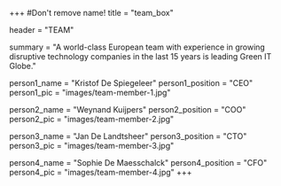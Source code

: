 +++
#Don't remove name!
title = "team_box"

header = "TEAM"

summary = "A world-class European team with experience in growing disruptive technology companies in the last 15 years is leading Green IT Globe."

person1_name = "Kristof De Spiegeleer"
person1_position = "CEO"
person1_pic = "images/team-member-1.jpg"

person2_name = "Weynand Kuijpers"
person2_position = "COO"
person2_pic = "images/team-member-2.jpg"

person3_name = "Jan De Landtsheer"
person3_position = "CTO"
person3_pic = "images/team-member-3.jpg"

person4_name = "Sophie De Maesschalck"
person4_position = "CFO"
person4_pic = "images/team-member-4.jpg"
+++